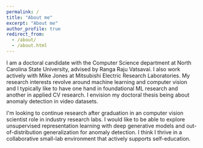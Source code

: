 ```yaml
---
permalink: /
title: "About me"
excerpt: "About me"
author_profile: true
redirect_from: 
  - /about/
  - /about.html
---
```


I am a doctoral candidate with the Computer Science department at North Carolina State University, advised by Ranga Raju Vatsavai. I also work actively with Mike Jones at Mitsubishi Electric Research Laboratories. My research interests revolve around machine learning and computer vision and I typically like to have one hand in foundational ML research and another in applied CV research. I envision my doctoral thesis being about anomaly detection in video datasets.  

I'm looking to continue research after graduation in an computer vision scientist role in industry research labs. I would like to be able to explore unsupervised representation learning with deep generative models and out-of-distribution generalization for anomaly detection. I think I thrive in a collaborative small-lab environment that actively supports self-education.
